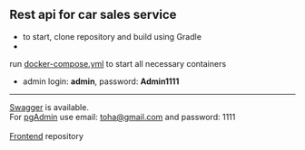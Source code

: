 ## Rest api for car sales service

- to start, clone repository and build using Gradle
-
run [docker-compose.yml](https://github.com/Anynak/DudeWhereIsMyCar/blob/26fa22b3c3655ad688aaf68a60a78c58a08f4b06/docker-compose.yml)
to start all necessary containers
- admin login: **admin**, password: **Admin1111**

-------------------------
[Swagger](http://localhost:8080/api/swagger-ui.html) is available. <br />
For [pgAdmin](http://localhost:5050/browser/) use email: toha@gmail.com and password: 1111 <br /><br />
[Frontend](https://github.com/Anynak/GWTApp) repository
